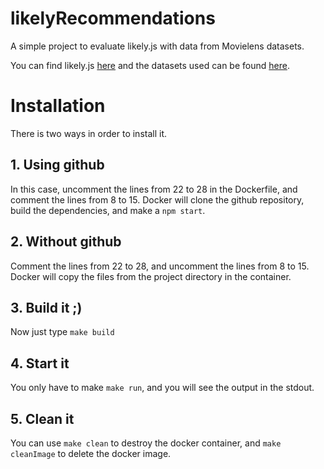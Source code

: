 # likelyRecommendations
A simple project to evaluate likely.js with data from Movielens datasets.

You can find likely.js [here](https://github.com/sbyrnes/likely.js) and the datasets used can be found [here](https://grouplens.org/datasets/movielens/100k/).

# Installation

There is two ways in order to install it.

## 1. Using github

In this case, uncomment the lines from 22 to 28 in the Dockerfile, and comment the lines from 8 to 15.
Docker will clone the github repository, build the dependencies, and make a ```npm start```.

## 2. Without github

Comment the lines from 22 to 28, and uncomment the lines from 8 to 15.
Docker will copy the files from the project directory in the container.

## 3. Build it ;)

Now just type ```make build```

## 4. Start it

You only have to make ```make run```, and you will see the output in the stdout.

## 5. Clean it

You can use ```make clean``` to destroy the docker container, and ```make cleanImage``` to delete the docker image.
